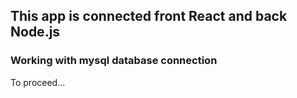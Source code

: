 ## This app is connected front React and back Node.js

### Working with mysql database connection

To proceed...
